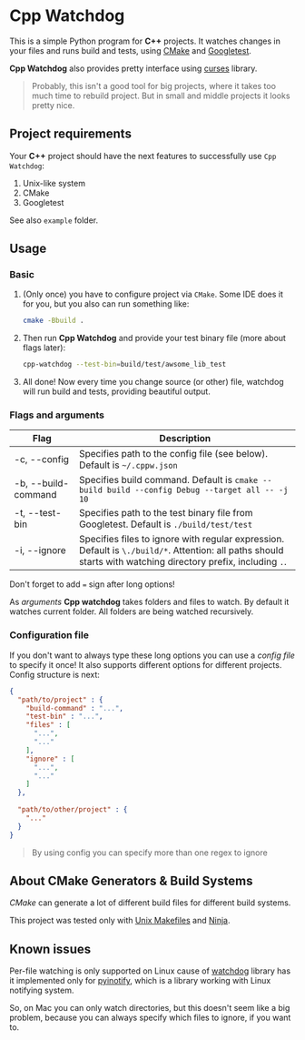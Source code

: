 # 		Cpp Watchdog

This is a simple Python program for **C++** projects. It watches changes in your files and runs build and tests, using [CMake](https://cmake.org/) and [Googletest](https://github.com/google/googletest).

**Cpp Watchdog** also provides pretty interface using [curses](https://docs.python.org/3/howto/curses.html) library.

> Probably, this isn't a good tool for big projects, where it takes too much time to rebuild project. But in small and middle projects it looks pretty nice.

## Project requirements

Your **C++** project should have the next features to successfully use `Cpp Watchdog`:

1. Unix-like system
2. CMake
3. Googletest

See also `example` folder.

## Usage

### Basic

1. (Only once) you have to configure project via `CMake`. Some IDE does it for you, but you also can run something like:

   ```bash
   cmake -Bbuild .
   ```

2. Then run **Cpp Watchdog** and provide your test binary file (more about flags later):

   ```bash
   cpp-watchdog --test-bin=build/test/awsome_lib_test
   ```

3. All done! Now every time you change source (or other) file, watchdog will run build and tests, providing beautiful output.

### Flags and arguments

| Flag                | Description                                                  |
| ------------------- | ------------------------------------------------------------ |
| -c,  --config       | Specifies path to the config file (see below). Default is `~/.cppw.json` |
| -b, --build-command | Specifies build command. Default is `cmake --build build --config Debug --target all -- -j 10` |
| -t, --test-bin      | Specifies path to the test binary file from Googletest. Default is `./build/test/test` |
| -i, --ignore        | Specifies files to ignore with regular expression. Default is `\./build/*`. Attention: all paths should starts with watching directory prefix, including `.`. |

Don't forget to add `=` sign after long options!

As *arguments* **Cpp watchdog** takes folders and files to watch. By default it watches current folder. All folders are being watched recursively.

### Configuration file

If you don't want to always type these long options you can use a *config file* to specify it once! It also supports different options for different projects. Config structure is next:

```json
{
  "path/to/project" : {
    "build-command" : "...",
    "test-bin" : "...",
    "files" : [
      "...",
      "..."
    ],
    "ignore" : [
      "...",
      "..."
    ]
  },
  
  "path/to/other/project" : {
    "..."
  }
}
```

> By using config you can specify more than one regex to ignore

## About CMake Generators & Build Systems

*CMake* can generate a lot of different build files for different build systems.

This project was tested only with [Unix Makefiles](https://cmake.org/cmake/help/latest/generator/Unix%20Makefiles.html) and [Ninja](https://cmake.org/cmake/help/latest/generator/Ninja.html).

## Known issues

Per-file watching is only supported on Linux cause of [watchdog](https://github.com/gorakhargosh/watchdog) library has it implemented only for [pyinotify](http://github.com/seb-m/pyinotify), which is a library working with Linux notifying system.

So, on Mac you can only watch directories, but this doesn't seem like a big problem, because you can always specify which files to ignore, if you want to.



